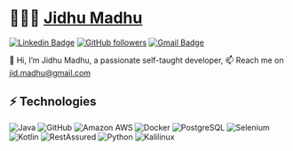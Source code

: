 
<!---
jidmadhu/jidmadhu is a ✨ special ✨ repository because its `README.md` (this file) appears on your GitHub profile.
You can click the Preview link to take a look at your changes.
--->

# 👨🏻‍💻 [Jidhu Madhu](https://www.linkedin.com/in/jidhum) 

[![Linkedin Badge](https://img.shields.io/badge/-Jidhu%20Madhu-blue?style=social&logo=Linkedin&logoColor=blue&link=https://www.linkedin.com/in/jidhum/)](https://www.linkedin.com/in/jidhum)  [![GitHub followers](https://img.shields.io/github/followers/jidmadhu?label=Follow&style=social)](https://github.com/jidmadhu/?tab=follow) [![Gmail Badge](https://img.shields.io/badge/-jid.madhu-c14438?style=social&logo=Gmail&logoColor=red&link=mailto:jid.madhu@gmail.com)](mailto:jid.madhu@gmail.com)

👋 Hi, I’m Jidhu Madhu, a passionate self-taught developer, 📫 Reach me on jid.madhu@gmail.com

## ⚡ Technologies
![Java](https://img.shields.io/badge/-Java-E34A86?&logo=java) ![GitHub](https://img.shields.io/badge/-GitHub-181717?&logo=github)
![Amazon AWS](https://img.shields.io/badge/Amazon%20AWS-232F3E?&logo=amazon-aws) ![Docker](https://img.shields.io/badge/-Docker-black?e&logo=docker) ![PostgreSQL](https://img.shields.io/badge/-PostgreSQL-336791?&logo=postgresql) ![Selenium](https://img.shields.io/badge/-Selenium-Selenium?&logo=selenium&color=darkgreen) ![Kotlin](https://img.shields.io/badge/-Kotlin-kotlin?&logo=kotlin&color=blueviolet) ![RestAssured](https://img.shields.io/badge/-RestAssured-restassured?&logo=rest&color=darkblue) ![Python](https://img.shields.io/badge/-Python-python?&logo=python&color=black) ![Kalilinux](https://img.shields.io/badge/-Kali%20Linux-kali?&logo=kali-linux&color=0054B8&&logoColor=FFFFFF)
